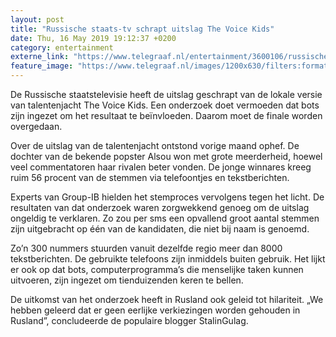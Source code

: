 ```yaml
---
layout: post
title: "Russische staats-tv schrapt uitslag The Voice Kids"
date: Thu, 16 May 2019 19:12:37 +0200
category: entertainment
externe_link: "https://www.telegraaf.nl/entertainment/3600106/russische-staats-tv-schrapt-uitslag-the-voice-kids"
feature_image: "https://www.telegraaf.nl/images/1200x630/filters:format(jpeg):quality(80)/cdn-kiosk-api.telegraaf.nl/d321fac8-77fd-11e9-8615-02c309bc01c1.jpg"
---
```


<p class="intro">De Russische staatstelevisie heeft de uitslag geschrapt van de lokale versie van talentenjacht The Voice Kids. Een onderzoek doet vermoeden dat bots zijn ingezet om het resultaat te beïnvloeden. Daarom moet de finale worden overgedaan.</p> <p>Over de uitslag van de talentenjacht ontstond vorige maand ophef. De dochter van de bekende popster Alsou won met grote meerderheid, hoewel veel commentatoren haar rivalen beter vonden. De jonge winnares kreeg ruim 56 procent van de stemmen via telefoontjes en tekstberichten.</p><p>Experts van Group-IB hielden het stemproces vervolgens tegen het licht. De resultaten van dat onderzoek waren zorgwekkend genoeg om de uitslag ongeldig te verklaren. Zo zou per sms een opvallend groot aantal stemmen zijn uitgebracht op één van de kandidaten, die niet bij naam is genoemd.</p><p>Zo’n 300 nummers stuurden vanuit dezelfde regio meer dan 8000 tekstberichten. De gebruikte telefoons zijn inmiddels buiten gebruik. Het lijkt er ook op dat bots, computerprogramma’s die menselijke taken kunnen uitvoeren, zijn ingezet om tienduizenden keren te bellen.</p><p>De uitkomst van het onderzoek heeft in Rusland ook geleid tot hilariteit. „We hebben geleerd dat er geen eerlijke verkiezingen worden gehouden in Rusland”, concludeerde de populaire blogger StalinGulag.</p>
